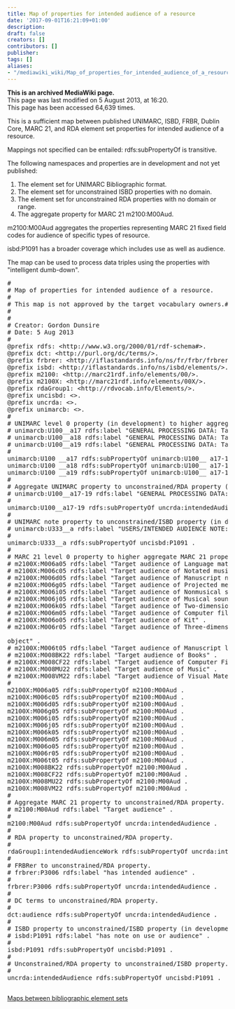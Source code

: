 ```yaml
---
title: Map of properties for intended audience of a resource
date: '2017-09-01T16:21:09+01:00'
description: 
draft: false
creators: []
contributors: []
publisher: 
tags: []
aliases:
- "/mediawiki_wiki/Map_of_properties_for_intended_audience_of_a_resource.html"
---
```


 **This is an archived MediaWiki page.**  
This page was last modified on 5 August 2013, at 16:20.  
This page has been accessed 64,639 times.

This is a sufficient map between published UNIMARC, ISBD, FRBR, Dublin Core, MARC 21, and RDA element set properties for intended audience of a resource.

Mappings not specified can be entailed: rdfs:subPropertyOf is transitive.

The following namespaces and properties are in development and not yet published:

1. The element set for UNIMARC Bibliographic format.
2. The element set for unconstrained ISBD properties with no domain.
3. The element set for unconstrained RDA properties with no domain or range.
4. The aggregate property for MARC 21 m2100:M00Aud.

m2100:M00Aud aggregates the properties representing MARC 21 fixed field codes for audience of specific types of resource.

isbd:P1091 has a broader coverage which includes use as well as audience.

The map can be used to process data triples using the properties with "intelligent dumb-down".

<pre>
#
# Map of properties for intended audience of a resource.
#
# This map is not approved by the target vocabulary owners.#
#
#
# Creator: Gordon Dunsire
# Date: 5 Aug 2013
#
@prefix rdfs: &lt;http://www.w3.org/2000/01/rdf-schema#&gt;.
@prefix dct: &lt;http://purl.org/dc/terms/&gt;.
@prefix frbrer: &lt;http://iflastandards.info/ns/fr/frbr/frbrer/&gt;.
@prefix isbd: &lt;http://iflastandards.info/ns/isbd/elements/&gt;.
@prefix m2100: &lt;http://marc21rdf.info/elements/00/&gt;.
@prefix m2100X: &lt;http://marc21rdf.info/elements/00X/&gt;.
@prefix rdaGroup1: &lt;http://rdvocab.info/Elements/&gt;.
@prefix uncisbd: &lt;&gt;.
@prefix uncrda: &lt;&gt;.
@prefix unimarcb: &lt;&gt;.
#
# UNIMARC level 0 property (in development) to higher aggregate UNIMARC property (in development).
# unimarcb:U100__a17 rdfs:label "GENERAL PROCESSING DATA: Target Audience Code: 1" .
# unimarcb:U100__a18 rdfs:label "GENERAL PROCESSING DATA: Target Audience Code: 2" .
# unimarcb:U100__a19 rdfs:label "GENERAL PROCESSING DATA: Target Audience Code: 3" .
#
unimarcb:U100 __a17 rdfs:subPropertyOf unimarcb:U100__ a17-19 .
unimarcb:U100 __a18 rdfs:subPropertyOf unimarcb:U100__ a17-19 .
unimarcb:U100 __a19 rdfs:subPropertyOf unimarcb:U100__ a17-19 .
#
# Aggregate UNIMARC property to unconstrained/RDA property (in development).
# unimarcb:U100__a17-19 rdfs:label "GENERAL PROCESSING DATA: Target Audience Code" .
# 
unimarcb:U100__a17-19 rdfs:subPropertyOf uncrda:intendedAudience .
#
# UNIMARC note property to unconstrained/ISBD property (in development).
# unimarcb:U333__a rdfs:label "USERS/INTENDED AUDIENCE NOTE: Text of Note" .
# 
unimarcb:U333__a rdfs:subPropertyOf uncisbd:P1091 .
#
# MARC 21 level 0 property to higher aggregate MARC 21 property (in development).
# m2100X:M006a05 rdfs:label "Target audience of Language material" .
# m2100X:M006c05 rdfs:label "Target audience of Notated music" .
# m2100X:M006d05 rdfs:label "Target audience of Manuscript notated music" .
# m2100X:M006g05 rdfs:label "Target audience of Projected medium" .
# m2100X:M006i05 rdfs:label "Target audience of Nonmusical sound recording" .
# m2100X:M006j05 rdfs:label "Target audience of Musical sound recording" .
# m2100X:M006k05 rdfs:label "Target audience of Two-dimensional nonprojectable graphic" .
# m2100X:M006m05 rdfs:label "Target audience of Computer file or Electronic resource" .
# m2100X:M006o05 rdfs:label "Target audience of Kit" .
# m2100X:M006r05 rdfs:label "Target audience of Three-dimensional artifact or naturally occurring 

object" .
# m2100X:M006t05 rdfs:label "Target audience of Manuscript language material" .
# m2100X:M008BK22 rdfs:label "Target audience of Books" .
# m2100X:M008CF22 rdfs:label "Target audience of Computer Files" .
# m2100X:M008MU22 rdfs:label "Target audience of Music" .
# m2100X:M008VM22 rdfs:label "Target audience of Visual Materials" .
#
m2100X:M006a05 rdfs:subPropertyOf m2100:M00Aud .
m2100X:M006c05 rdfs:subPropertyOf m2100:M00Aud .
m2100X:M006d05 rdfs:subPropertyOf m2100:M00Aud .
m2100X:M006g05 rdfs:subPropertyOf m2100:M00Aud .
m2100X:M006i05 rdfs:subPropertyOf m2100:M00Aud .
m2100X:M006j05 rdfs:subPropertyOf m2100:M00Aud .
m2100X:M006k05 rdfs:subPropertyOf m2100:M00Aud .
m2100X:M006m05 rdfs:subPropertyOf m2100:M00Aud .
m2100X:M006o05 rdfs:subPropertyOf m2100:M00Aud .
m2100X:M006r05 rdfs:subPropertyOf m2100:M00Aud .
m2100X:M006t05 rdfs:subPropertyOf m2100:M00Aud .
m2100X:M008BK22 rdfs:subPropertyOf m2100:M00Aud .
m2100X:M008CF22 rdfs:subPropertyOf m2100:M00Aud .
m2100X:M008MU22 rdfs:subPropertyOf m2100:M00Aud .
m2100X:M008VM22 rdfs:subPropertyOf m2100:M00Aud .
#
# Aggregate MARC 21 property to unconstrained/RDA property.
# m2100:M00Aud rdfs:label "Target audience" .
# 
m2100:M00Aud rdfs:subPropertyOf uncrda:intendedAudience .
#
# RDA property to unconstrained/RDA property.
#
rdaGroup1:intendedAudienceWork rdfs:subPropertyOf uncrda:intendedAudience .
#
# FRBRer to unconstrained/RDA property.
# frbrer:P3006 rdfs:label "has intended audience" .
#
frbrer:P3006 rdfs:subPropertyOf uncrda:intendedAudience .
#
# DC terms to unconstrained/RDA property.
#
dct:audience rdfs:subPropertyOf uncrda:intendedAudience .
#
# ISBD property to unconstrained/ISBD property (in development).
# isbd:P1091 rdfs:label "has note on use or audience" .
#
isbd:P1091 rdfs:subPropertyOf uncisbd:P1091 .
#
# Unconstrained/RDA property to unconstrained/ISBD property.
#
uncrda:intendedAudience rdfs:subPropertyOf uncisbd:P1091 .

</pre>

[Maps between bibliographic element sets](/mediawiki_wiki/Maps_between_bibliographic_element_sets "Maps between bibliographic element sets")

